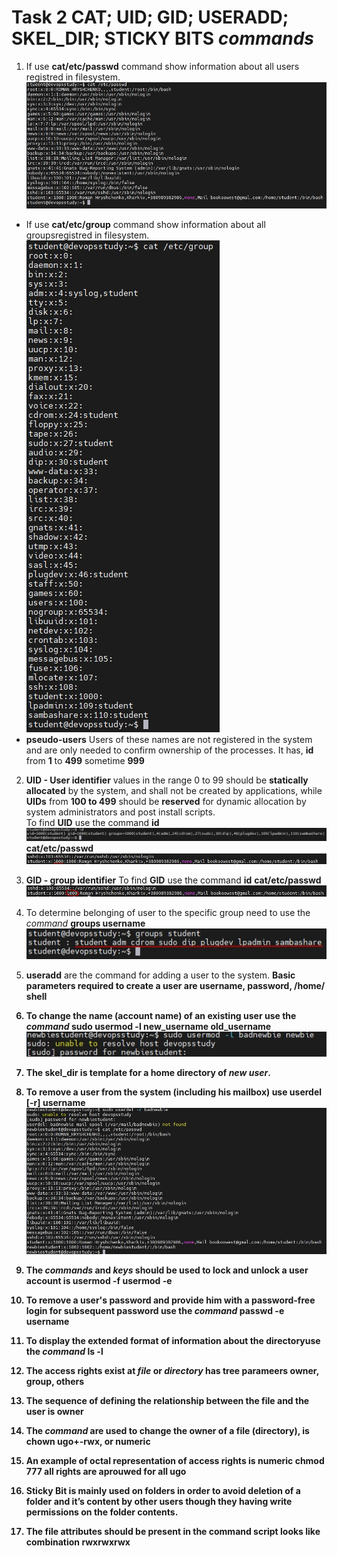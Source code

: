 # Task 2 CAT; UID; GID; USERADD; SKEL_DIR; STICKY BITS _commands_
1. If use **cat/etc/passwd** command show information about all users registred in filesystem.<br/>
 ![Passwd_UID](https://github.com/xxxDaOctoPuSSxxx/DevOps_Academy/blob/Linux_Lessons/Linux/Task2/use_passwd.jpg)
-  If use **cat/etc/group** command show information about all groupsregistred in filesystem.<br/>
![cat group](https://github.com/xxxDaOctoPuSSxxx/DevOps_Academy/blob/Linux_Lessons/Linux/Task2/use_cat_group.jpg)
-  **pseudo-users** Users of these names are not registered in the system and are only needed to confirm ownership of the processes. It has, **id** from **1** to **499** sometime **999** <br/>

2. **UID - User identifier** values in the range 0 to 99 should be **statically allocated** by the system, and shall not be created by applications, while **UIDs** from **100 to 499** should be **reserved** for dynamic allocation by system administrators and post install scripts.  <br/>
 To find **UID** use the command **id** ![id sample](https://github.com/xxxDaOctoPuSSxxx/DevOps_Academy/blob/Linux_Lessons/Linux/Task2/use_id.jpg) **cat/etc/passwd** ![passwd sample](https://github.com/xxxDaOctoPuSSxxx/DevOps_Academy/blob/Linux_Lessons/Linux/Task2/use_passwd_uid.jpg)
3. **GID - group identifier** To find **GID** use the command **id** **cat/etc/passwd** ![passwd gid sample](https://github.com/xxxDaOctoPuSSxxx/DevOps_Academy/blob/Linux_Lessons/Linux/Task2/use_passwd_gid.jpg)
4. To determine belonging of user to the specific group need to use the _command_ **groups username** ![sample](https://github.com/xxxDaOctoPuSSxxx/DevOps_Academy/blob/Linux_Lessons/Linux/Task2/groups_username.jpg)
5. **useradd** are the command for adding a user to the system. <b/>
Basic parameters required to create a user are **username, password, /home/ shell** <b/>
6. To change the name (account name) of an existing user use the _command_ **sudo usermod -l new_username old_username** ![sample](https://github.com/xxxDaOctoPuSSxxx/DevOps_Academy/blob/Linux_Lessons/Linux/Task2/rename_user.jpg)

7. The **skel_dir** is **template** for a **home** directory of _new user_.
8. To **remove** a user from the system (including his mailbox) use **userdel [-r] username** ![sample](https://github.com/xxxDaOctoPuSSxxx/DevOps_Academy/blob/Linux_Lessons/Linux/Task2/user_del.jpg)
9. The _commands_ and _keys_ should be used to lock and unlock a user account is **usermod -f** **usermod -e**
10. To remove a user's password and provide him with a password-free login for subsequent password use the _command_ **passwd -e username**
11. To display the extended format of information about the directoryuse the _command_ **ls -l**
12. The access rights exist at _file_ or _directory_ has tree parameers **owner, group, others**
13. The sequence of defining the relationship between the file and the user is **owner**
14. The _command_ are used to change the owner of a file (directory), is **chown ugo+-rwx, or numeric**
15. An example of octal representation of access rights is numeric **chmod 777** all rights are aprouwed for all ugo
16. **Sticky Bit** is mainly used on folders in order to avoid deletion of a folder and it’s content by other users though they having write permissions on the folder contents.
17. The file attributes should be present in the command script looks like combination rwxrwxrwx
